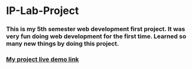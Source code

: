 # IP-Lab-Project

### This is my 5th semester web development first project. It was very fun doing web development for the first time. Learned so many new things by doing this project.

### [My project live demo link](https://istiaq67.000webhostapp.com)
